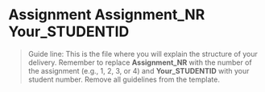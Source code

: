 # Assignment Assignment_NR  Your_STUDENTID

> Guide line: This is the file where you will explain the structure of your delivery. Remember to replace **Assignment_NR** with the number of the assignment (e.g., 1, 2, 3, or 4) and **Your_STUDENTID** with your student number. Remove all guidelines from the template.
